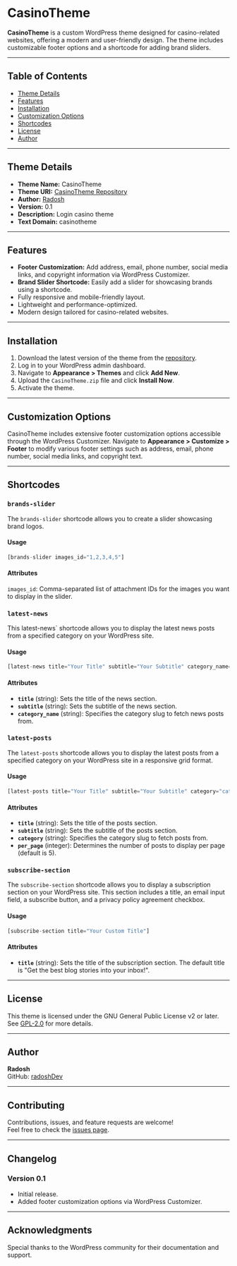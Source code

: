 # CasinoTheme

**CasinoTheme** is a custom WordPress theme designed for casino-related websites, offering a modern and user-friendly design. The theme includes customizable footer options and a shortcode for adding brand sliders.

---

## Table of Contents

- [Theme Details](#theme-details)
- [Features](#features)
- [Installation](#installation)
- [Customization Options](#customization-options)
- [Shortcodes](#shortcodes)
- [License](#license)
- [Author](#author)

---

## Theme Details

- **Theme Name:** CasinoTheme
- **Theme URI:** [CasinoTheme Repository](https://github.com/radoshDev)
- **Author:** [Radosh](https://github.com/radoshDev)
- **Version:** 0.1
- **Description:** Login casino theme
- **Text Domain:** casinotheme

---

## Features

- **Footer Customization:** Add address, email, phone number, social media links, and copyright information via WordPress Customizer.
- **Brand Slider Shortcode:** Easily add a slider for showcasing brands using a shortcode.
- Fully responsive and mobile-friendly layout.
- Lightweight and performance-optimized.
- Modern design tailored for casino-related websites.

---

## Installation

1. Download the latest version of the theme from the [repository](https://github.com/radoshDev).
2. Log in to your WordPress admin dashboard.
3. Navigate to **Appearance > Themes** and click **Add New**.
4. Upload the `CasinoTheme.zip` file and click **Install Now**.
5. Activate the theme.

---

## Customization Options

CasinoTheme includes extensive footer customization options accessible through the WordPress Customizer. Navigate to **Appearance > Customize > Footer** to modify various footer settings such as address, email, phone number, social media links, and copyright text.

---

## Shortcodes

### `brands-slider`

The `brands-slider` shortcode allows you to create a slider showcasing brand logos.

#### Usage

```php
[brands-slider images_id="1,2,3,4,5"]
```

#### Attributes

`images_id`: Comma-separated list of attachment IDs for the images you want to display in the slider.

### `latest-news`

This latest-news` shortcode allows you to display the latest news posts from a specified category on your WordPress site.

#### Usage

```php
[latest-news title="Your Title" subtitle="Your Subtitle" category_name="news"]
```

#### Attributes

- **`title`** (string): Sets the title of the news section.
- **`subtitle`** (string): Sets the subtitle of the news section.
- **`category_name`** (string): Specifies the category slug to fetch news posts from.

### `latest-posts`

The `latest-posts` shortcode allows you to display the latest posts from a specified category on your WordPress site in a responsive grid format.

#### Usage

```php
[latest-posts title="Your Title" subtitle="Your Subtitle" category="category-slug" per_page="5"]
```

#### Attributes

- **`title`** (string): Sets the title of the posts section.
- **`subtitle`** (string): Sets the subtitle of the posts section.
- **`category`** (string): Specifies the category slug to fetch posts from.
- **`per_page`** (integer): Determines the number of posts to display per page (default is 5).

### `subscribe-section`

The `subscribe-section` shortcode allows you to display a subscription section on your WordPress site. This section includes a title, an email input field, a subscribe button, and a privacy policy agreement checkbox.

#### Usage

```php
[subscribe-section title="Your Custom Title"]
```

#### Attributes

- **`title`** (string): Sets the title of the subscription section. The default title is "Get the best blog stories into your inbox!".

---

## License

This theme is licensed under the GNU General Public License v2 or later. See [GPL-2.0](https://www.gnu.org/licenses/gpl-2.0.html) for more details.

---

## Author

**Radosh**  
GitHub: [radoshDev](https://github.com/radoshDev)

---

## Contributing

Contributions, issues, and feature requests are welcome!  
Feel free to check the [issues page](https://github.com/radoshDev).

---

## Changelog

### Version 0.1

- Initial release.
- Added footer customization options via WordPress Customizer.

---

## Acknowledgments

Special thanks to the WordPress community for their documentation and support.
